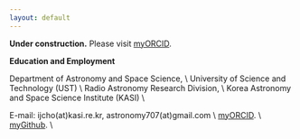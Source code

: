 ```yaml
---
layout: default
---
```


**Under construction.** Please visit [myORCID](https://orcid.org/0000-0001-6083-7521). 

**Education and Employment**

Department of Astronomy and Space Science, \\
University of Science and Technology (UST) \\
Radio Astronomy Research Division, \\
Korea Astronomy and Space Science Institute (KASI) \\

E-mail: ijcho(at)kasi.re.kr, astronomy707(at)gmail.com \\
[myORCID](https://orcid.org/0000-0001-6083-7521). \\ 
[myGithub](https://github.com/iljecho). \\


<!--
You can use HTML elements in Markdown, such as the comment element, and they won't be affected by a markdown parser. However, if you create an HTML element in your markdown file, you cannot use markdown syntax within that element's contents.
-->
